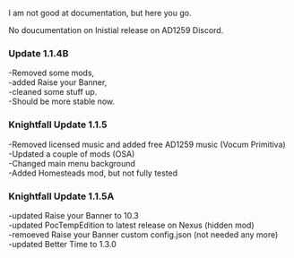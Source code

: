 I am not good at documentation, but here you go.

No doucumentation on Inistial release on AD1259 Discord.

### Update 1.1.4B   
-Removed some mods,    
-added Raise your Banner,    
-cleaned some stuff up.   
-Should be more stable now.   

### Knightfall Update 1.1.5   
-Removed licensed music and added free AD1259 music (Vocum Primitiva)  
-Updated a couple of mods (OSA)   
-Changed main menu background    
-Added Homesteads mod, but not fully tested    

### Knightfall Update 1.1.5A   
-updated Raise your Banner to 10.3   
-updated PocTempEdition to latest release on Nexus (hidden mod)   
-remoeved Raise your Banner custom config.json (not needed any more)   
-updated Better Time to 1.3.0   

